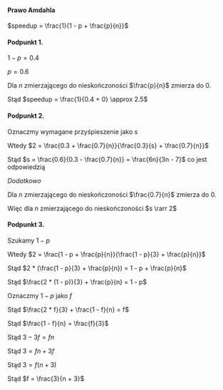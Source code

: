 #### Prawo Amdahla

$speedup = \frac{1}{1 - p + \frac{p}{n}}$

#### Podpunkt 1.

$1 - p = 0.4$

$p = 0.6$

Dla $n$ zmierzającego do nieskończoności $\frac{p}{n}$ zmierza do $0$.

Stąd $speedup = \frac{1}{0.4 + 0} \approx 2.5$

#### Podpunkt 2.

Oznaczmy wymagane przyśpieszenie jako $s$

Wtedy $2 = \frac{0.3 + \frac{0.7}{n}}{\frac{0.3}{s} + \frac{0.7}{n}}$

Stąd $s = \frac{0.6}{0.3 - \frac{0.7}{n}} = \frac{6n}{3n - 7}$ co jest odpowiedzią

*Dodatkowo*

Dla $n$ zmierzającego do nieskończoności $\frac{0.7}{n}$ zmierza do $0$.

Więc dla $n$ zmierzającego do nieskończoności $s \rarr 2$

#### Podpunkt 3.

Szukamy $1 - p$

Wtedy $2 = \frac{1 - p + \frac{p}{n}}{\frac{1 - p}{3} + \frac{p}{n}}$

Stąd $2 * (\frac{1 - p}{3} + \frac{p}{n}) = 1 - p + \frac{p}{n}$

Stąd $\frac{2 * (1 - p)}{3} + \frac{p}{n} = 1 - p$

Oznaczmy $1 - p$ jako $f$

Stąd $\frac{2 * f}{3} + \frac{1 - f}{n} = f$

Stąd $\frac{1 - f}{n} = \frac{f}{3}$

Stąd $3 - 3f = fn$

Stąd $3 = fn + 3f$

Stąd $3 = f(n + 3)$

Stąd $f = \frac{3}{n + 3}$
